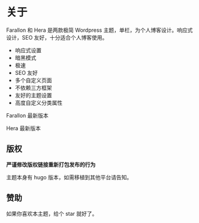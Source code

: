 # 关于

Farallon 和 Hera 是两款极简 Wordpress 主题，单栏，为个人博客设计。响应式设计，SEO 友好，十分适合个人博客使用。

-   响应式设置
-   暗黑模式
-   极速
-   SEO 友好
-   多个自定义页面
-   不依赖三方框架
-   友好的主题设置
-   高度自定义分类属性

Farallon 最新版本 <Badge type="tip" text="0.8.0" />

Hera 最新版本 <Badge type="tip" text="0.1.6" />

## 版权

**严谨修改版权链接重新打包发布的行为**

主题本身有 hugo 版本，如需移植到其他平台请告知。

## 赞助

如果你喜欢本主题，给个 star 就好了。

